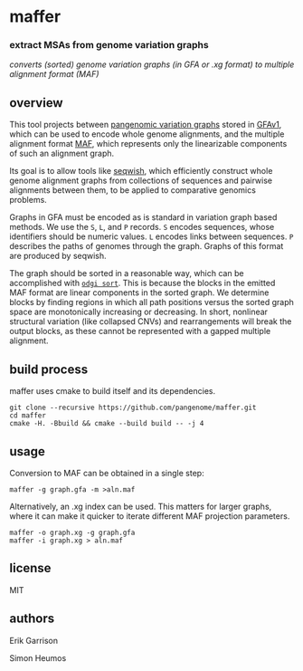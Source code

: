 # maffer

### extract MSAs from genome variation graphs

_converts (sorted) genome variation graphs (in GFA or .xg format) to multiple alignment format (MAF)_

## overview

This tool projects between [pangenomic variation graphs](https://pangenome.github.io/) stored in [GFAv1](https://github.com/GFA-spec/GFA-spec/blob/master/GFA1.md), which can be used to encode whole genome alignments, and the multiple alignment format [MAF](http://www.bx.psu.edu/~dcking/man/maf.xhtml), which represents only the linearizable components of such an alignment graph.

Its goal is to allow tools like [seqwish](https://github.com/ekg/seqwish), which efficiently construct whole genome alignment graphs from collections of sequences and pairwise alignments between them, to be applied to comparative genomics problems.

Graphs in GFA must be encoded as is standard in variation graph based methods.
We use the `S`, `L`, and `P` records.
`S` encodes sequences, whose identifiers should be numeric values.
`L` encodes links between sequences.
`P` describes the paths of genomes through the graph.
Graphs of this format are produced by seqwish.

The graph should be sorted in a reasonable way, which can be accomplished with [`odgi sort`](https://pangenome.github.io/odgi/odgi_docs.html#_odgi_sort1).
This is because the blocks in the emitted MAF format are linear components in the sorted graph.
We determine blocks by finding regions in which all path positions versus the sorted graph space are monotonically increasing or decreasing.
In short, nonlinear structural variation (like collapsed CNVs) and rearrangements will break the output blocks, as these cannot be represented with a gapped multiple alignment.

## build process

maffer uses cmake to build itself and its dependencies.

```
git clone --recursive https://github.com/pangenome/maffer.git
cd maffer
cmake -H. -Bbuild && cmake --build build -- -j 4
```

## usage

Conversion to MAF can be obtained in a single step:

```
maffer -g graph.gfa -m >aln.maf
```

Alternatively, an .xg index can be used.
This matters for larger graphs, where it can make it quicker to iterate different MAF projection parameters.

```
maffer -o graph.xg -g graph.gfa
maffer -i graph.xg > aln.maf
```

## license

MIT

## authors

Erik Garrison

Simon Heumos
